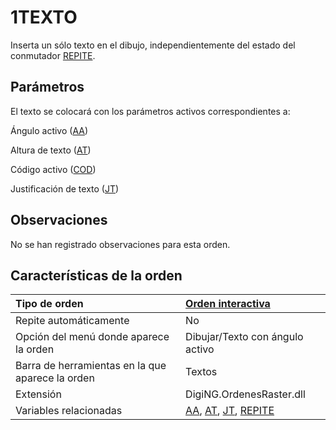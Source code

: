 # 1TEXTO

Inserta un sólo texto en el dibujo, independientemente del estado del conmutador [REPITE](REPITE.html).

## Parámetros

El texto se colocará con los parámetros activos correspondientes a:

Ángulo activo \([AA](AA.html)\)

Altura de texto \([AT](AT.html)\)

Código activo \([COD](COD.html)\)

Justificación de texto \([JT](JT.html)\)

## Observaciones

No se han registrado observaciones para esta orden.

## Características de la orden

| Tipo de orden | [Orden interactiva]() |
| :--- | :--- |
| Repite automáticamente | No |
| Opción del menú donde aparece la orden | Dibujar/Texto con ángulo activo |
| Barra de herramientas en la que aparece la orden | Textos |
| Extensión | DigiNG.OrdenesRaster.dll |
| Variables relacionadas | [AA](AA.html), [AT](AT.html), [JT](JT.html), [REPITE](REPITE.html) |

